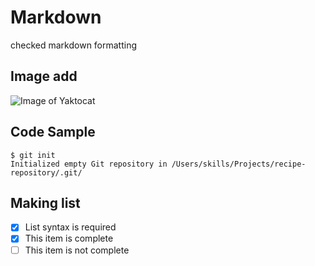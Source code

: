 # Markdown
checked markdown formatting

## Image add
![Image of Yaktocat](https://octodex.github.com/images/yaktocat.png)

## Code Sample
```
$ git init
Initialized empty Git repository in /Users/skills/Projects/recipe-repository/.git/
```

## Making list
- [x] List syntax is required
- [x] This item is complete
- [ ] This item is not complete
